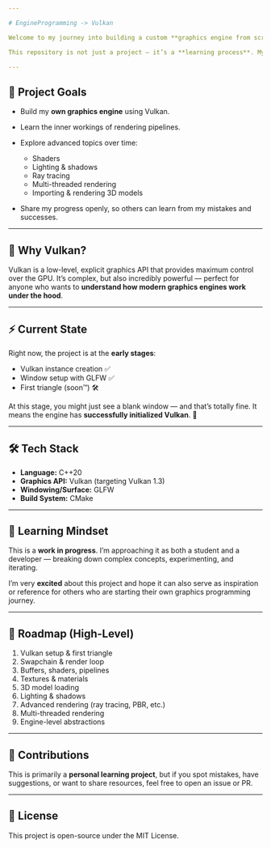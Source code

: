 ```yaml
---

# EngineProgramming -> Vulkan

Welcome to my journey into building a custom **graphics engine from scratch** using the Vulkan API.

This repository is not just a project — it’s a **learning process**. My goal is to explore modern graphics programming step by step, documenting my progress as I go.

---
```


## 🚀 Project Goals

* Build my **own graphics engine** using Vulkan.
* Learn the inner workings of rendering pipelines.
* Explore advanced topics over time:

  * Shaders
  * Lighting & shadows
  * Ray tracing
  * Multi-threaded rendering
  * Importing & rendering 3D models
* Share my progress openly, so others can learn from my mistakes and successes.

---

## 📖 Why Vulkan?

Vulkan is a low-level, explicit graphics API that provides maximum control over the GPU.
It’s complex, but also incredibly powerful — perfect for anyone who wants to **understand how modern graphics engines work under the hood**.

---

## ⚡ Current State

Right now, the project is at the **early stages**:

* Vulkan instance creation ✅
* Window setup with GLFW ✅
* First triangle (soon™) 🛠️

At this stage, you might just see a blank window — and that’s totally fine. It means the engine has **successfully initialized Vulkan**. 🎉

---

## 🛠️ Tech Stack

* **Language:** C++20
* **Graphics API:** Vulkan (targeting Vulkan 1.3)
* **Windowing/Surface:** GLFW
* **Build System:** CMake

---

## 🌱 Learning Mindset

This is a **work in progress**. I’m approaching it as both a student and a developer — breaking down complex concepts, experimenting, and iterating.

I’m very **excited** about this project and hope it can also serve as inspiration or reference for others who are starting their own graphics programming journey.

---

## 📌 Roadmap (High-Level)

1. Vulkan setup & first triangle
2. Swapchain & render loop
3. Buffers, shaders, pipelines
4. Textures & materials
5. 3D model loading
6. Lighting & shadows
7. Advanced rendering (ray tracing, PBR, etc.)
8. Multi-threaded rendering
9. Engine-level abstractions

---

## 🤝 Contributions

This is primarily a **personal learning project**, but if you spot mistakes, have suggestions, or want to share resources, feel free to open an issue or PR.

---

## 📜 License

This project is open-source under the MIT License.

